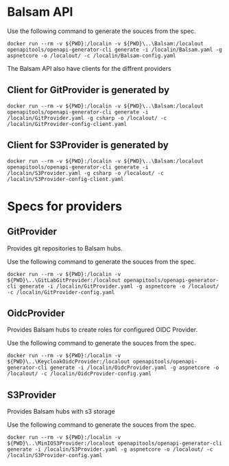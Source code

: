 
# Balsam API

Use the following command to generate the souces from the spec.
```
docker run --rm -v ${PWD}:/localin -v ${PWD}\..\Balsam:/localout openapitools/openapi-generator-cli generate -i /localin/Balsam.yaml -g aspnetcore -o /localout/ -c /localin/Balsam-config.yaml
```

The Balsam API also have clients for the diffrent providers
## Client for GitProvider is generated by
```
docker run --rm -v ${PWD}:/localin -v ${PWD}\..\Balsam:/localout openapitools/openapi-generator-cli generate -i /localin/GitProvider.yaml -g csharp -o /localout/ -c /localin/GitProvider-config-client.yaml
```
## Client for S3Provider is generated by
```
docker run --rm -v ${PWD}:/localin -v ${PWD}\..\Balsam:/localout openapitools/openapi-generator-cli generate -i /localin/S3Provider.yaml -g csharp -o /localout/ -c /localin/S3Provider-config-client.yaml
```


# Specs for providers

## GitProvider
Provides git repositories to Balsam hubs.

Use the following command to generate the souces from the spec.
```
docker run --rm -v ${PWD}:/localin -v ${PWD}\..\GitLabGitProvider:/localout openapitools/openapi-generator-cli generate -i /localin/GitProvider.yaml -g aspnetcore -o /localout/ -c /localin/GitProvider-config.yaml
```

## OidcProvider
Provides Balsam hubs to create roles for configured OIDC Provider.

Use the following command to generate the souces from the spec.
```
docker run --rm -v ${PWD}:/localin -v ${PWD}\..\KeycloakOidcProvider:/localout openapitools/openapi-generator-cli generate -i /localin/OidcProvider.yaml -g aspnetcore -o /localout/ -c /localin/OidcProvider-config.yaml
```

## S3Provider
Provides Balsam hubs with s3 storage

Use the following command to generate the souces from the spec.
```
docker run --rm -v ${PWD}:/localin -v ${PWD}\..\MinIOS3Provider:/localout openapitools/openapi-generator-cli generate -i /localin/S3Provider.yaml -g aspnetcore -o /localout/ -c /localin/S3Provider-config.yaml
```

